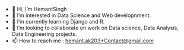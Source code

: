 - 👋 Hi, I’m HemantSingh
- 👀 I’m interested in Data Science and Web developnment.
- 🌱 I’m currently learning Django and R.
- 💞️ I’m looking to collaborate on work on Data science, Data Analysis, Data Engineering projects.
- 📫 How to reach me : hemant.ak203+Contact@gmail.com

<!---
Specio-BY-Hemant-Singh/Specio-BY-Hemant-Singh is a ✨ special ✨ repository because its `README.md` (this file) appears on your GitHub profile.
You can click the Preview link to take a look at your changes.
--->
